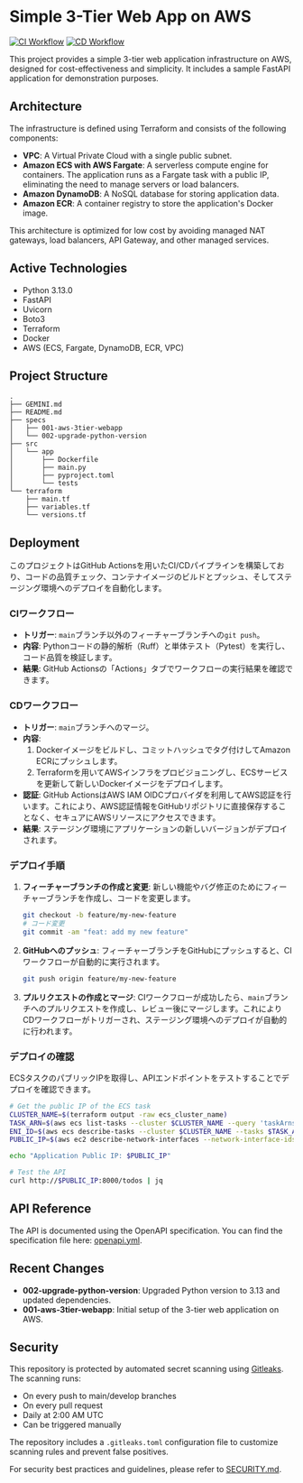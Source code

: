 # Simple 3-Tier Web App on AWS

[![CI Workflow](https://github.com/tsubasaogawa/simple-3tier-webapp-using-spec-kit/actions/workflows/ci.yml/badge.svg)](https://github.com/tsubasaogawa/simple-3tier-webapp-using-spec-kit/actions/workflows/ci.yml)
[![CD Workflow](https://github.com/tsubasaogawa/simple-3tier-webapp-using-spec-kit/actions/workflows/cd.yml/badge.svg)](https://github.com/tsubasaogawa/simple-3tier-webapp-using-spec-kit/actions/workflows/cd.yml)

This project provides a simple 3-tier web application infrastructure on AWS, designed for cost-effectiveness and simplicity. It includes a sample FastAPI application for demonstration purposes.

## Architecture

The infrastructure is defined using Terraform and consists of the following components:

*   **VPC**: A Virtual Private Cloud with a single public subnet.
*   **Amazon ECS with AWS Fargate**: A serverless compute engine for containers. The application runs as a Fargate task with a public IP, eliminating the need to manage servers or load balancers.
*   **Amazon DynamoDB**: A NoSQL database for storing application data.
*   **Amazon ECR**: A container registry to store the application's Docker image.

This architecture is optimized for low cost by avoiding managed NAT gateways, load balancers, API Gateway, and other managed services.

## Active Technologies
- Python 3.13.0
- FastAPI
- Uvicorn
- Boto3
- Terraform
- Docker
- AWS (ECS, Fargate, DynamoDB, ECR, VPC)

## Project Structure
```
.
├── GEMINI.md
├── README.md
├── specs
│   ├── 001-aws-3tier-webapp
│   └── 002-upgrade-python-version
├── src
│   └── app
│       ├── Dockerfile
│       ├── main.py
│       ├── pyproject.toml
│       └── tests
└── terraform
    ├── main.tf
    ├── variables.tf
    └── versions.tf
```

## Deployment

このプロジェクトはGitHub Actionsを用いたCI/CDパイプラインを構築しており、コードの品質チェック、コンテナイメージのビルドとプッシュ、そしてステージング環境へのデプロイを自動化します。

### CIワークフロー

-   **トリガー**: `main`ブランチ以外のフィーチャーブランチへの`git push`。
-   **内容**: Pythonコードの静的解析（Ruff）と単体テスト（Pytest）を実行し、コード品質を検証します。
-   **結果**: GitHub Actionsの「Actions」タブでワークフローの実行結果を確認できます。

### CDワークフロー

-   **トリガー**: `main`ブランチへのマージ。
-   **内容**: 
    1.  Dockerイメージをビルドし、コミットハッシュでタグ付けしてAmazon ECRにプッシュします。
    2.  Terraformを用いてAWSインフラをプロビジョニングし、ECSサービスを更新して新しいDockerイメージをデプロイします。
-   **認証**: GitHub ActionsはAWS IAM OIDCプロバイダを利用してAWS認証を行います。これにより、AWS認証情報をGitHubリポジトリに直接保存することなく、セキュアにAWSリソースにアクセスできます。
-   **結果**: ステージング環境にアプリケーションの新しいバージョンがデプロイされます。

### デプロイ手順

1.  **フィーチャーブランチの作成と変更**: 新しい機能やバグ修正のためにフィーチャーブランチを作成し、コードを変更します。
    ```bash
    git checkout -b feature/my-new-feature
    # コード変更
    git commit -am "feat: add my new feature"
    ```
2.  **GitHubへのプッシュ**: フィーチャーブランチをGitHubにプッシュすると、CIワークフローが自動的に実行されます。
    ```bash
    git push origin feature/my-new-feature
    ```
3.  **プルリクエストの作成とマージ**: CIワークフローが成功したら、`main`ブランチへのプルリクエストを作成し、レビュー後にマージします。これによりCDワークフローがトリガーされ、ステージング環境へのデプロイが自動的に行われます。

### デプロイの確認

ECSタスクのパブリックIPを取得し、APIエンドポイントをテストすることでデプロイを確認できます。

```bash
# Get the public IP of the ECS task
CLUSTER_NAME=$(terraform output -raw ecs_cluster_name)
TASK_ARN=$(aws ecs list-tasks --cluster $CLUSTER_NAME --query 'taskArns[0]' --output text)
ENI_ID=$(aws ecs describe-tasks --cluster $CLUSTER_NAME --tasks $TASK_ARN --query 'tasks[0].attachments[0].details[?name==`networkInterfaceId`].value' --output text)
PUBLIC_IP=$(aws ec2 describe-network-interfaces --network-interface-ids $ENI_ID --query 'NetworkInterfaces[0].Association.PublicIp' --output text)

echo "Application Public IP: $PUBLIC_IP"

# Test the API
curl http://$PUBLIC_IP:8000/todos | jq
```
## API Reference

The API is documented using the OpenAPI specification. You can find the specification file here: [openapi.yml](./specs/001-aws-3tier-webapp/contracts/openapi.yml).

## Recent Changes
- **002-upgrade-python-version**: Upgraded Python version to 3.13 and updated dependencies.
- **001-aws-3tier-webapp**: Initial setup of the 3-tier web application on AWS.

## Security

This repository is protected by automated secret scanning using [Gitleaks](https://github.com/gitleaks/gitleaks). The scanning runs:
- On every push to main/develop branches
- On every pull request
- Daily at 2:00 AM UTC
- Can be triggered manually

The repository includes a `.gitleaks.toml` configuration file to customize scanning rules and prevent false positives.

For security best practices and guidelines, please refer to [SECURITY.md](./SECURITY.md).
